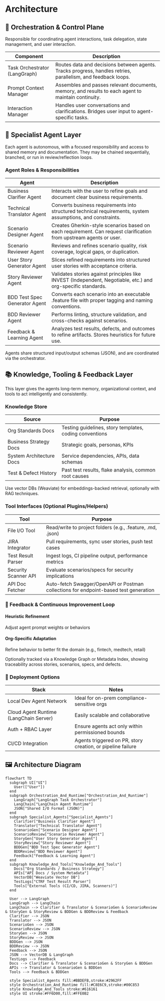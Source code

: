 # Architecture

## 📐 Orchestration & Control Plane

Responsible for coordinating agent interactions, task delegation, state management, and user
interaction.

| Component                                            | Description                                                                                                  |
|------------------------------------------------------|--------------------------------------------------------------------------------------------------------------|
| Task Orchestrator (LangGraph)                        | Routes data and decisions between agents. Tracks progress, handles retries, parallelism, and feedback loops. |
| Prompt Context Manager                               | Assembles and passes relevant documents, memory, and results to each agent to maintain continuity.           |
| Interaction Manager                                  | Handles user conversations and clarifications. Bridges user input to agent-specific tasks.                   |

## 🧠 Specialist Agent Layer

Each agent is autonomous, with a focused responsibility and access to shared memory and
documentation. They may be chained sequentially, branched, or run in review/reflection loops.

### Agent Roles & Responsibilities

| Agent                         | Description                                                                                                        |
|-------------------------------|--------------------------------------------------------------------------------------------------------------------|
| Business Clarifier Agent      | Interacts with the user to refine goals and document clear business requirements.                                  |
| Technical Translator Agent    | Converts business requirements into structured technical requirements, system assumptions, and constraints.        |
| Scenario Designer Agent       | Creates Gherkin-style scenarios based on each requirement. Can request clarification from upstream agents or user. |
| Scenario Reviewer Agent       | Reviews and refines scenario quality, risk coverage, logical gaps, or duplication.                                 |
| User Story Generator Agent    | Slices refined requirements into structured user stories with acceptance criteria.                                 |
| Story Reviewer Agent          | Validates stories against principles like INVEST (Independent, Negotiable, etc.) and org-specific standards.       |
| BDD Test Spec Generator Agent | Converts each scenario into an executable .feature file with proper tagging and naming conventions.                |
| BDD Reviewer Agent            | Performs linting, structure validation, and cross-checks against scenarios.                                        |
| Feedback & Learning Agent     | Analyzes test results, defects, and outcomes to refine artifacts. Stores heuristics for future use.                |

Agents share structured input/output schemas (JSON), and are coordinated via the orchestrator.

## 📚 Knowledge, Tooling & Feedback Layer

This layer gives the agents long-term memory, organizational context, and tools to act
intelligently and consistently.

### Knowledge Store

| Source                    | Purpose                                                 |
|---------------------------|---------------------------------------------------------|
| Org Standards Docs        | Testing guidelines, story templates, coding conventions |
| Business Strategy Docs    | Strategic goals, personas, KPIs                         |
| System Architecture Docs  | Service dependencies, APIs, data schemas                |
| Test & Defect History     | Past test results, flake analysis, common root causes   |

Use vector DBs (Weaviate) for embeddings-backed retrieval, optionally with RAG techniques.

### Tool Interfaces (Optional Plugins/Helpers)

| Tool                 | Purpose                                                                              |
|----------------------|--------------------------------------------------------------------------------------|
| File I/O Tool        | Read/write to project folders (e.g., .feature, .md, .json)                           |
| JIRA Integrator      | Pull requirements, sync user stories, push test cases                                |
| Test Result Parser   | Ingest logs, CI pipeline output, performance metrics                                 |
| Security Scanner API | Evaluate scenarios/specs for security implications                                   |
| API Doc Fetcher      | Auto-fetch Swagger/OpenAPI or Postman collections for endpoint-based test generation |

### 🔄 Feedback & Continuous Improvement Loop

#### Heuristic Refinement

Adjust agent prompt weights or behaviors

#### Org-Specific Adaptation

Refine behavior to better fit the domain (e.g., fintech, medtech, retail)

Optionally tracked via a Knowledge Graph or Metadata Index, showing traceability across stories, scenarios, specs, and defects.

### 🔧 Deployment Options

| Stack                                                          | Notes                                                       |
|----------------------------------------------------------------|-------------------------------------------------------------|
| Local Dev Agent Network                                        | Ideal for on-prem compliance-sensitive orgs                 |
| Cloud Agent Runtime (LangChain Server)                         | Easily scalable and collaborative                           |
| Auth + RBAC Layer                                              | Ensure agents act only within permissioned bounds           |
| CI/CD Integration                                              | Agents triggered on PR, story creation, or pipeline failure |

## 🖼️ Architecture Diagram

```mermaid
flowchart TD
  subgraph UI["UI"]
    User(["User"])
  end
  subgraph Orchestration_And_Runtime["Orchestration_And_Runtime"]
    LangGraph["LangGraph Task Orchestrator"]
    LangChain["LangChain Agent Runtime"]
    JSON["Shared I/O Format (JSON)"]
  end
  subgraph Specialist_Agents["Specialist_Agents"]
    Clarifier["Business Clarifier Agent"]
    Translator["Technical Translator Agent"]
    ScenarioGen["Scenario Designer Agent"]
    ScenarioReview["Scenario Reviewer Agent"]
    StoryGen["User Story Generator Agent"]
    StoryReview["Story Reviewer Agent"]
    BDDGen["BDD Test Spec Generator Agent"]
    BDDReview["BDD Reviewer Agent"]
    Feedback["Feedback & Learning Agent"]
  end
  subgraph Knowledge_And_Tools["Knowledge_And_Tools"]
    Docs["Org Standards / Business Strategy"]
    APIs["API Docs / System Metadata"]
    VectorDB["Weaviate Vector DB"]
    TestLogs["CTRF Test Result Parser"]
    Tools["External Tools (CI/CD, JIRA, Scanners)"]
  end

  User --> LangGraph
  LangGraph --> LangChain
  LangChain --> Clarifier & Translator & ScenarioGen & ScenarioReview & StoryGen & StoryReview & BDDGen & BDDReview & Feedback
  Clarifier --> JSON
  Translator --> JSON
  ScenarioGen --> JSON
  ScenarioReview --> JSON
  StoryGen --> JSON
  StoryReview --> JSON
  BDDGen --> JSON
  BDDReview --> JSON
  Feedback --> JSON
  JSON --> VectorDB & LangGraph
  TestLogs --> Feedback
  Docs --> Clarifier & Translator & ScenarioGen & StoryGen & BDDGen
  APIs --> Translator & ScenarioGen & BDDGen
  Tools --> Feedback & BDDGen
  
  style Specialist_Agents fill:#BBDEFB,stroke:#2962FF
  style Orchestration_And_Runtime fill:#C8E6C9,stroke:#00C853
  style Knowledge_And_Tools stroke:#616161
  style UI stroke:#FF6D00,fill:#FFE0B2
```
